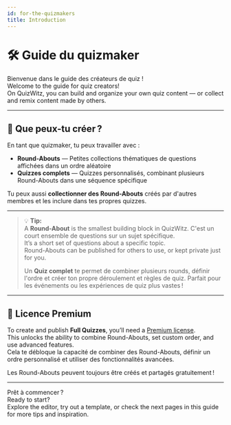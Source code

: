 ```yaml
---
id: for-the-quizmakers
title: Introduction
---
```


# 🛠️ Guide du quizmaker

Bienvenue dans le guide des créateurs de quiz !\
Welcome to the guide for quiz creators!\
On QuizWitz, you can build and organize your own quiz content — or collect and remix content made by others.

---

## 🧩 Que peux-tu créer ?

En tant que quizmaker, tu peux travailler avec :

- **Round-Abouts** — Petites collections thématiques de questions affichées dans un ordre aléatoire
- **Quizzes complets** — Quizzes personnalisés, combinant plusieurs Round-Abouts dans une séquence spécifique

Tu peux aussi **collectionner des Round-Abouts** créés par d'autres membres et les inclure dans tes propres quizzes.

---

> 💡 **Tip:**\
> A **Round-About** is the smallest building block in QuizWitz. C'est un court ensemble de questions sur un sujet spécifique.\
> It’s a short set of questions about a specific topic.\
> Round-Abouts can be published for others to use, or kept private just for you.
>
> Un **Quiz complet** te permet de combiner plusieurs rounds, définir l'ordre et créer ton propre déroulement et règles de quiz. Parfait pour les événements ou les expériences de quiz plus vastes !

---

## 💎 Licence Premium

To create and publish **Full Quizzes**, you’ll need a [Premium license](https://www.quizwitz.com/pricing).\
This unlocks the ability to combine Round-Abouts, set custom order, and use advanced features.\
Cela te débloque la capacité de combiner des Round-Abouts, définir un ordre personnalisé et utiliser des fonctionnalités avancées.

Les Round-Abouts peuvent toujours être créés et partagés gratuitement !

---

Prêt à commencer ?\
Ready to start?\
Explore the editor, try out a template, or check the next pages in this guide for more tips and inspiration.
